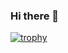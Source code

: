 ### Hi there 👋

<!--
**DennisMukirai/DennisMukirai** is a ✨ _special_ ✨ repository because its `README.md` (this file) appears on your GitHub profile.

Here are some ideas to get you started:

🔭 I’m currently working on building a bomb kenyan dating app
🌱 I’m currently learning Full Stack Software Engineering at ALX Africa
👯 I’m looking to collaborate on social media apps
- 🤔 I’m looking for help with ...
- 💬 Ask me about ...
📫 How to reach me: dennismukirai17@gmail.com
- 😄 Pronouns: ...
⚡ Fun fact: I just turned 20
-->
[![trophy](https://github-profile-trophy.vercel.app/?username=DennisMukirai)](https://github.com/DennisMukirai/github-profile-trophy)
